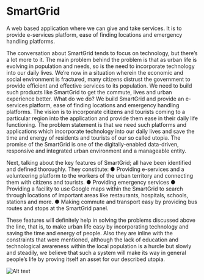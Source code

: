 # SmartGrid
A web based application where we can give and take services. It is to provide e-services platform, ease of finding locations and emergency handling platforms.



The conversation about SmartGrid tends to focus on technology, but there’s a
lot more to it. The main problem behind the problem is that as urban life is
evolving in population and needs, so is the need to incorporate technology
into our daily lives. We’re now in a situation wherein the economic and social
environment is fractured, many citizens distrust the government to provide
efficient and effective services to its population.
We need to build such products like SmartGrid to get the commute, lives and
urban experience better. What do we do? We build SmartGrid and provide an e-services platform, ease of finding locations and emergency handling
platforms. The vision is to incorporate citizens and tourists coming to a
particular region into the application and provide them ease in their daily life
functioning.
The problem statement is that we need such platforms
and applications which incorporate technology into our daily lives and save
the time and energy of residents and tourists of our so called utopia. The
promise of the SmartGrid is one of the digitally-enabled data-driven,
responsive and integrated urban environment and a manageable entity.

Next, talking about the key features of SmartGrid; all have been identified and
defined thoroughly. They constitute:
● Providing e-services and a volunteering platform to the workers of the
urban territory and connecting them with citizens and tourists.
● Providing emergency services
● Providing a facility to use Google maps within the SmartGrid to
search through locations of important areas like restaurants, hospitals,
schools, stations and more.
● Making commute and transport easy by providing bus routes and stops
at the SmartGrid panel.

These features will definitely help in solving the problems discussed above
the line, that is, to make urban life easy by incorporating technology and
saving the time and energy of people. Also they are inline with the constraints
that were mentioned, although the lack of education and technological
awareness within the local population is a hurdle but slowly and steadily, we
believe that such a system will make its way in general people’s life by proving
itself an asset for our described utopia.


![Alt text](/../screenshot/smartgrid/screenshots/01.png?raw=true "")

